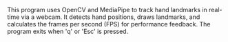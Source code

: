 
This program uses OpenCV and MediaPipe to track hand landmarks in real-time via a webcam. It detects hand positions, draws landmarks, and calculates the frames per second (FPS) for performance feedback. The program exits when 'q' or 'Esc' is pressed.
